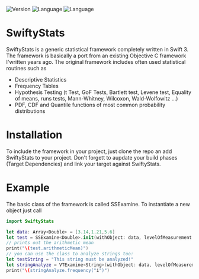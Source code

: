 ![Version](https://img.shields.io/badge/version-0.0.1-green.svg) ![Language](https://img.shields.io/badge/language-Swift_3-blue.svg) ![Language](https://img.shields.io/badge/platform-macos-red.svg)
# SwiftyStats
SwiftyStats is a generic statistical framework completely written in Swift 3. The framework is basically a port from an existing Objective C framework I'written years ago. The original framework includes often used statistical routines such as
- Descriptive Statistics
- Frequency Tables
- Hypothesis Testing (t Test, GoF Tests, Bartlett test, Levene test, Equality of means, runs tests, Mann-Whitney, Wilcoxon, Wald-Wolfowitz ...)
- PDF, CDF and Quantile functions of most common probability distributions
# Installation
To include the framework in your project, just clone the repo an add SwiftyStats to your project. Don't forgett to aupdate your build phases (Target Dependencies) and link your target against SwiftyStats.
# Example
The basic class of the framework is called SSExamine. To instantiate a new object just call
```Swift
import SwiftyStats

let data: Array<Double> = [3.14,1.21,5.6]
let test = SSExamine<Double>.init(withObject: data, levelOfMeasurement: .interval, characterSet: nil)
// prints out the arithmetic mean
print("\(test.arithmeticMean)")
// you can use the class to analyze strings too:
let testString = "This string must be analyzed!"
let stringAnalyze = VTExamine<String>(withObject: data, levelOfMeasurement: .nominal, characterSet: CharacterSet.alphanumerics)
print("\(stringAnalyze.frequency("i")")
```

